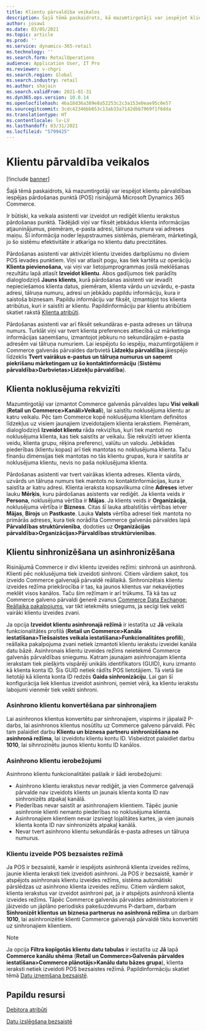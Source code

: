 ```yaml
---
title: Klientu pārvaldība veikalos
description: Šajā tēmā paskaidrots, kā mazumtirgotāji var iespējot klientu pārvaldības iespējas pārdošanas punktā (POS) risinājumā Microsoft Dynamics 365 Commerce.
author: josaw1
ms.date: 03/05/2021
ms.topic: article
ms.prod: ''
ms.service: dynamics-365-retail
ms.technology: ''
ms.search.form: RetailOperations
audience: Application User, IT Pro
ms.reviewer: v-chgri
ms.search.region: Global
ms.search.industry: retail
ms.author: shajain
ms.search.validFrom: 2021-01-31
ms.dyn365.ops.version: 10.0.14
ms.openlocfilehash: 46a18d36a389e8a52253c2c3a153e0eae95c0e57
ms.sourcegitcommit: 3cdc42346bb653c13ab33a7142dbb7969f1f6dda
ms.translationtype: HT
ms.contentlocale: lv-LV
ms.lasthandoff: 03/31/2021
ms.locfileid: "5799425"
---
```

# <a name="customer-management-in-stores"></a>Klientu pārvaldība veikalos

[!include [banner](includes/banner.md)]

Šajā tēmā paskaidrots, kā mazumtirgotāji var iespējot klientu pārvaldības iespējas pārdošanas punktā (POS) risinājumā Microsoft Dynamics 365 Commerce.

Ir būtiski, ka veikala asistenti var izveidot un rediģēt klientu ierakstus pārdošanas punktā. Tādējādi viņi var fiksēt jebkādus klienta informācijas atjauninājumus, piemēram, e-pasta adresi, tālruņa numura vai adreses maiņu. Šī informācija noder lejupstraumes sistēmās, piemēram, mārketingā, jo šo sistēmu efektivitāte ir atkarīga no klientu datu precizitātes.

Pārdošanas asistenti var aktivizēt klientu izveides darbplūsmu no diviem POS ievades punktiem. Viņi var atlasīt pogu, kas tiek kartēta uz operāciju **Klienta pievienošana**, vai viņi var lietojumprogrammas joslā meklēšanas rezultātu lapā atlasīt **Izveidot klientu**. Abos gadījumos tiek parādīts dialoglodziņš **Jauns klients**, kurā pārdošanas asistenti var ievadīt nepieciešamos klienta datus, piemēram, klienta vārdu un uzvārdu, e-pasta adresi, tālruņa numuru, adresi un jebkādu papildu informāciju, kura ir saistoša biznesam. Papildu informāciju var fiksēt, izmantojot tos klienta atribūtus, kuri ir saistīti ar klientu. Papildinformāciju par klientu atribūtiem skatiet rakstā [Klienta atribūti](dev-itpro/customer-attributes.md).

Pārdošanas asistenti var arī fiksēt sekundāras e-pasta adreses un tālruņa numurs. Turklāt viņi var tvert klienta preferences attiecībā uz mārketinga informācijas saņemšanu, izmantojot jebkuru no sekundārajām e-pasta adresēm vai tālruņa numuriem. Lai iespējotu šo iespēju, mazumtirgotājiem ir Commerce galvenās pārvaldes darbvietā **Līdzekļu pārvaldība** jāiespējo līdzeklis **Tvert vairākus e-pastus un tālruņa numurus un saņemt piekrišanu mārketingam uz šo kontaktinformāciju** (**Sistēmu pārvaldība\>Darbvietas\>Līdzekļu pārvaldība**).

## <a name="default-customer-properties"></a>Klienta noklusējuma rekvizīti

Mazumtirgotāji var izmantot Commerce galvenās pārvaldes lapu **Visi veikali** (**Retail un Commerce\>Kanāli\>Veikali**), lai saistītu noklusējuma klientu ar katru veikalu. Pēc tam Commerce kopē noklusējuma klientam definētos līdzekļus uz visiem jaunajiem izveidotajiem klienta ierakstiem. Piemēram, dialoglodziņš **Izveidot klientu** rāda rekvizītus, kuri tiek mantoti no noklusējuma klienta, kas tiek saistīts ar veikalu. Šie rekvizīti ietver klienta veidu, klienta grupu, rēķina preferenci, valūtu un valodu. Jebkādas piederības (klientu kopas) arī tiek mantotas no noklusējuma klienta. Taču finanšu dimensijas tiek mantotas no tās klientu grupas, kura ir saistīta ar noklusējuma klientu, nevis no paša noklusējuma klienta.

Pārdošanas asistenti var tvert vairākas klienta adreses. Klienta vārds, uzvārds un tālruņa numurs tiek mantots no kontaktinformācijas, kura ir saistīta ar katru adresi. Klienta ieraksta kopsavilkuma cilne **Adreses** ietver lauku **Mērķis**, kuru pārdošanas asistents var rediģēt. Ja klienta veids ir **Persona**, noklusējuma vērtība ir **Mājas**. Ja klients veids ir **Organizācija**, noklusējuma vērtība ir **Bizness**. Citas šī lauka atbalstītās vērtības ietver **Mājas**, **Birojs** un **Pastkaste**. Lauka **Valsts** vērtība adresei tiek mantota no primārās adreses, kura tiek norādīta Commerce galvenās pārvaldes lapā **Pārvaldības struktūrvienība**, dodoties uz **Organizācijas pārvaldība\>Organizācijas\>Pārvaldības struktūrvienības**.

## <a name="sync-customers-and-async-customers"></a>Klientu sinhronizēšana un asinhronizēšana

Risinājumā Commerce ir divi klientu izveides režīmi: sinhronā un asinhronā. Klienti pēc noklusējuma tiek izveidoti sinhroni. Citiem vārdiem sakot, tos izveido Commerce galvenajā pārvaldē reāllaikā. Sinhronizētais klientu izveides režīma priekšrocība ir tas, ka jaunos klientus var nekavējoties meklēt visos kanālos. Taču šim režīmam ir arī trūkums. Tā kā tas uz Commerce galveno pārvaldi ģenerē zvanus [Commerce Data Exchange: Reāllaika pakalpojums](dev-itpro/define-retail-channel-communications-cdx.md#realtime-service), var tikt ietekmēts sniegums, ja secīgi tiek veikti vairāki klientu izveides zvani.

Ja opcija **Izveidot klientu asinhronajā režīmā** ir iestatīta uz **Jā** veikala funkcionalitātes profilā (**Retail un Commerce\>Kanāla iestatīšana\>Tiešsaistes veikala iestatīšana\>Funkcionalitātes profili**), reāllaika pakalpojuma zvani netiek izmantoti klientu ierakstu izveidei kanāla datu bāzē. Asinhronais klientu izveides režīms neietekmē Commerce galvenās pārvaldības sniegumu. Katram jaunajam asinhronajam klienta ierakstam tiek piešķirts vispārēji unikāls identifikators (GUID), kuru izmanto kā klienta konta ID. Šis GUID netiek rādīts POS lietotājiem. Tā vietā šie lietotāji kā klienta konta ID redzēs **Gaida sinhronizāciju**. Lai gan šī konfigurācija liek klientus izveidot asinhroni, ņemiet vērā, ka klientu ierakstu labojumi vienmēr tiek veikti sinhroni.

### <a name="convert-async-customers-to-sync-customers"></a>Asinhrono klientu konvertēšana par sinhronajiem

Lai asinhronos klientus konvertētu par sinhronajiem, vispirms ir jāpalaiž P-darbs, lai asinhronos klientus nosūtītu uz Commerce galveno pārvaldi. Pēc tam palaidiet darbu **Klientu un biznesa partneru sinhronizēšana no asinhronā režīma**, lai izveidotu klientu kontu ID. Visbeidzot palaidiet darbu **1010**, lai sihnrozinētu jaunos klientu kontu ID kanālos.

### <a name="async-customer-limitations"></a>Asinhrono klientu ierobežojumi

Asinhrono klientu funkcionalitātei pašlaik ir šādi ierobežojumi:

- Asinhrono klientu ierakstus nevar rediģēt, ja vien Commerce galvenajā pārvalde nav izveidots klients un jaunais klienta konta ID nav sinhronizēts atpakaļ kanālā.
- Piederības nevar saistīt ar asinhronajiem klientiem. Tāpēc jaunie asinhronie klienti nemanto piederības no noklusējuma klienta.
- Asinhronajiem klientiem nevar izsniegt lojalitātes kartes, ja vien jaunais klienta konta ID nav sinhronizēts atpakaļ kanālā.
- Nevar tvert asinhrono klientu sekundārās e-pasta adreses un tālruņa numurus.

### <a name="customer-creation-in-pos-offline-mode"></a>Klientu izveide POS bezsaistes režīmā

Ja POS ir bezsaistē, kamēr ir iespējots asinhronā klienta izveides režīms, jaunie klienta ieraksti tiek izveidoti asinhroni. Ja POS ir bezsaistē, kamēr ir atspējots asinhronais klientu izveides režīms, sistēma automātiski pārslēdzas uz asinhrono klienta izveides režīmu. Citiem vārdiem sakot, klienta ierakstus var izveidot asinhroni pat, ja ir atspējots asinhronā klienta izveides režīms. Tāpēc Commerce galvenās pārvaldes administratoriem ir jāizveido un jāplāno periodisks pakešuzdevums P-darbam, darbam **Sinhronizēt klientus un biznesa partnerus no asinhronā režīma** un darbam **1010**, lai asinhronizētie klienti Commerce galvenajā pārvaldē tiktu konvertēti uz sinhronajiem klientiem.

> [!NOTE]
> Ja opcija **Filtra kopīgotās klientu datu tabulas** ir iestatīta uz **Jā** lapā **Commerce kanālu shēma** (**Retail un Commerce\>Galvenās pārvaldes iestatīšana\>Commerce plānotājs\>Kanālu datu bāzes grupa**), klienta ieraksti netiek izveidoti POS bezsaistes režīmā. Papildinformāciju skatiet tēmā [Datu izņemšana bezsaistē](dev-itpro/implementation-considerations-cdx.md#offline-data-exclusion).

## <a name="additional-resources"></a>Papildu resursi

[Debitora atribūti](dev-itpro/customer-attributes.md)

[Datu izslēgšana bezsaistē](dev-itpro/implementation-considerations-cdx.md#offline-data-exclusion)
